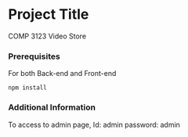 # Project Title

COMP 3123 Video Store 


### Prerequisites

For both Back-end and Front-end

```
npm install
```
### Additional Information

To access to admin page,
Id: admin
password: admin
